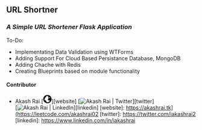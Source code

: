 ## URL Shortner
### _A Simple URL Shortener Flask Application_

To-Do:
   - Implementating Data Validation using WTForms
   - Adding Support For Cloud Based Persistance Database, MongoDB
   - Adding Chache with Redis
   - Creating Blueprints based on module functionality

#### Contributor
 - Akash Rai
     [<img aling="left" alt="Akash Rai | Leetcode" width="22px" src="https://raw.githubusercontent.com/iconic/open-iconic/master/svg/globe.svg"/>][website] 
     [<img aling="left" alt="Akash Rai | Twitter" width="22px" src="https://cdn.jsdelivr.net/npm/simple-icons@v3/icons/twitter.svg"/>][twitter]  
     [<img aling="left" alt="Akash Rai | LinkedIn" width="22px" src="https://cdn.jsdelivr.net/npm/simple-icons@v3/icons/linkedin.svg"/>][linkedin]
[website]: https://akashrai.tk](https://leetcode.com/akashrai02
[twitter]: https://twitter.com/iakashrai2
[linkedin]: https://www.linkedin.com/in/iakashrai
